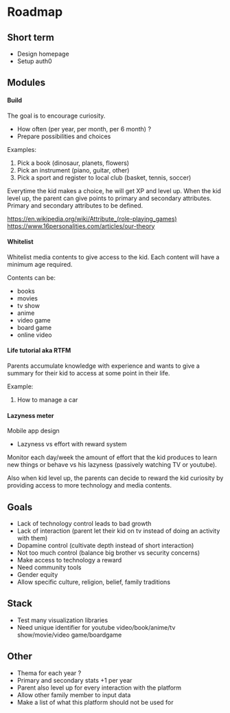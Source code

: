 Roadmap
=======

Short term
----------

- Design homepage
- Setup auth0

Modules
-------

#### Build

The goal is to encourage curiosity.

- How often (per year, per month, per 6 month) ?
- Prepare possibilities and choices

Examples:
1) Pick a book (dinosaur, planets, flowers)
2) Pick an instrument (piano, guitar, other)
3) Pick a sport and register to local club (basket, tennis, soccer)

Everytime the kid makes a choice, he will get XP and level up.
When the kid level up, the parent can give points to primary and secondary attributes.
Primary and secondary attributes to be defined.

https://en.wikipedia.org/wiki/Attribute_(role-playing_games)
https://www.16personalities.com/articles/our-theory

#### Whitelist

Whitelist media contents to give access to the kid. Each content will have a minimum age required.

Contents can be:
- books
- movies
- tv show
- anime
- video game
- board game
- online video

#### Life tutorial aka RTFM

Parents accumulate knowledge with experience and wants to give a summary
for their kid to access at some point in their life.

Example:
1) How to manage a car

#### Lazyness meter

Mobile app design

- Lazyness vs effort with reward system

Monitor each day/week the amount of effort that the kid produces to
learn new things or behave vs his lazyness (passively watching TV or youtube).

Also when kid level up, the parents can decide to reward the kid curiosity
by providing access to more technology and media contents.


Goals
-----

- Lack of technology control leads to bad growth
- Lack of interaction (parent let their kid on tv instead of doing an activity with them)
- Dopamine control (cultivate depth instead of short interaction)
- Not too much control (balance big brother vs security concerns)
- Make access to technology a reward
- Need community tools
- Gender equity
- Allow specific culture, religion, belief, family traditions


Stack
-----

- Test many visualization libraries
- Need unique identifier for youtube video/book/anime/tv show/movie/video game/boardgame


Other
-----

- Thema for each year ?
- Primary and secondary stats +1 per year
- Parent also level up for every interaction with the platform
- Allow other family member to input data
- Make a list of what this platform should not be used for
